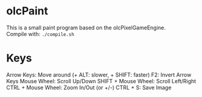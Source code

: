 # olcPaint
This is a small paint program based on the olcPixelGameEngine.<br>
Compile with: <code>./compile.sh</code><br>

# Keys
Arrow Keys: Move around (+ ALT: slower, + SHIFT: faster)
F2: Invert Arrow Keys
Mouse Wheel: Scroll Up/Down
SHIFT + Mouse Wheel: Scroll Left/Right
CTRL + Mouse Wheel: Zoom In/Out (or +/-)
CTRL + S: Save Image

